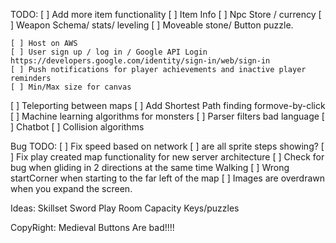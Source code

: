 TODO:
[ ] Add more item functionality
[ ] Item Info
[ ] Npc Store / currency
[ ] Weapon Schema/ stats/ leveling
[ ] Moveable stone/ Button puzzle.

```
[ ] Host on AWS
[ ] User sign up / log in / Google API Login https://developers.google.com/identity/sign-in/web/sign-in
[ ] Push notifications for player achievements and inactive player reminders
[ ] Min/Max size for canvas
```

[ ] Teleporting between maps
[ ] Add Shortest Path finding formove-by-click
[ ] Machine learning algorithms for monsters
[ ] Parser filters bad language
[ ] Chatbot
[ ] Collision algorithms

Bug TODO:
[ ] Fix speed based on network
[ ] are all sprite steps showing?
[ ] Fix play created map functionality for new server architecture
[ ] Check for bug when gliding in 2 directions at the same time Walking
[ ] Wrong startCorner when starting to the far left of the map
[ ] Images are overdrawn when you expand the screen.

Ideas:
Skillset
Sword Play
Room Capacity
Keys/puzzles

CopyRight:
Medieval Buttons Are bad!!!!
